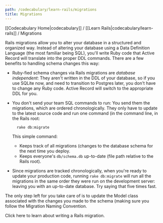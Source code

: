 ```yaml
---
path: /codecabulary/learn-rails/migrations
title: Migrations
---
```

[[Codecabulary Home|codecabulary]] / [[Learn Rails|codecabulary/learn-rails]] / Migrations

<!-- ---title: Migrations -->

Rails migrations allow you to alter your database in a structured and organized way. Instead of altering your database using a Data Definition Language (the most familiar being SQL), you'll write Ruby code that Active Record will translate into the proper DDL commands. There are a few benefits to handling schema changes this way:

* Ruby-fied schema changes via Rails migrations are _database independent_: They aren't written in the DDL of your database, so if you use SQLite now, and need to transition to Postgres later, you don't have to change any Ruby code. Active Record will switch to the appropriate DDL for you.
* You don't send your team SQL commands to run: You send them the migrations, which are ordered chronologically. They only have to update to the latest source code and run one command (in the command line, in the Rails root:

		rake db:migrate
		
	This simple command:

	* Keeps track of all migrations (changes to the database schema for the next time you deploy.
	* Keeps everyone's `db/schema.db` up-to-date (file path relative to the Rails root).
* Since migrations are tracked chronologically, when you're ready to update your production code, running `rake db:migrate` will run all the migrations in the same order they were run on the development server: leaving you with an up-to-date database. Try saying that five times fast. 

The only step left for you take care of is to update the Model class associated with the changes you made to the schema (making sure you follow the Migration Naming Convention.

Click here to learn about writing a Rails migration.
